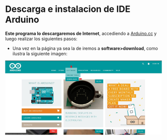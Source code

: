 # Descarga e instalacion de IDE Arduino

**Este programa lo descargaremos de Internet**, accediendo a [Arduino.cc](https://www.arduino.cc/) y luego realizar los siguientes pasos:
- Una vez en la página ya sea la de iremos a **software>download**, como ilustra la siguiente imagen:

![Menu de opciones](https://github.com/Ezzzzzzzzzzzzzz/CursoRoboticaAplicada/blob/master/IDEArduino/IDEArduino_001.jpg) 


<!--stackedit_data:
eyJoaXN0b3J5IjpbNjY1ODIyNjMxLC0xNDI5NDA2NzAxLC00MT
A1MDk0ODVdfQ==
-->